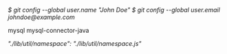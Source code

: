 _$ git config --global user.name "John Doe"
$ git config --global user.email johndoe@example.com_

<dependency>
     <groupId>mysql</groupId>
     <artifactId>mysql-connector-java</artifactId>
</dependency>

_"./lib/util/namespace": "./lib/util/namespace.js"_
